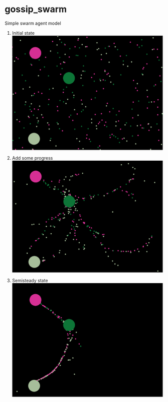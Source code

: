 # gossip_swarm
Simple swarm agent model

1. Initial state
![Start](./assets/img/1_start.png "Initial state")

2. Add some progress
![Progress](./assets/img/2_progress.png "Some progress")

3. Semisteady state 
![Semisteady state](./assets/img/3_semisteady.png "Semisteady state")
